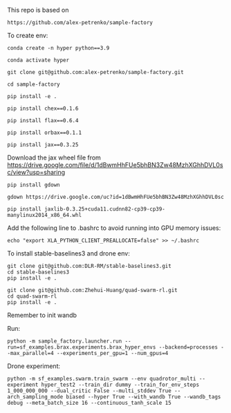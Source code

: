 This repo is based on 
```
https://github.com/alex-petrenko/sample-factory
```

To create env:
```
conda create -n hyper python==3.9

conda activate hyper

git clone git@github.com:alex-petrenko/sample-factory.git

cd sample-factory

pip install -e .

pip install chex==0.1.6

pip install flax==0.6.4

pip install orbax==0.1.1

pip install jax==0.3.25
```

Download the jax wheel file from https://drive.google.com/file/d/1dBwmHhFUe5bhBN3Zw48MzhXGhhDVL0sc/view?usp=sharing

```
pip install gdown

gdown https://drive.google.com/uc?id=1dBwmHhFUe5bhBN3Zw48MzhXGhhDVL0sc

pip install jaxlib-0.3.25+cuda11.cudnn82-cp39-cp39-manylinux2014_x86_64.whl 
```

Add the following line to .bashrc to avoid running into GPU memory issues:
```
echo "export XLA_PYTHON_CLIENT_PREALLOCATE=false" >> ~/.bashrc
```

To install stable-baselines3 and drone env:
```
git clone git@github.com:DLR-RM/stable-baselines3.git
cd stable-baselines3
pip install -e .
```
    
```
git clone git@github.com:Zhehui-Huang/quad-swarm-rl.git
cd quad-swarm-rl
pip install -e .
```

Remember to init wandb

Run:
```
python -m sample_factory.launcher.run --run=sf_examples.brax.experiments.brax_hyper_envs --backend=processes --max_parallel=4 --experiments_per_gpu=1 --num_gpus=4
```

Drone experiment:
```
python -m sf_examples.swarm.train_swarm --env quadrotor_multi --experiment hyper_test2 --train_dir dummy --train_for_env_steps 1_000_000_000 --dual_critic False --multi_stddev True --arch_sampling_mode biased --hyper True --with_wandb True --wandb_tags debug --meta_batch_size 16 --continuous_tanh_scale 15
```